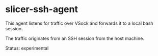 slicer-ssh-agent
===================

This agent listens for traffic over VSock and forwards it to a local bash session.

The traffic originates from an SSH session from the host machine.

Status: experimental
